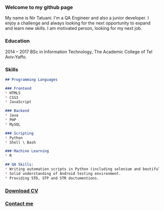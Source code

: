 ### Welcome to my github page

My name is Nir Tatuani. I'm a QA Engineer and also a junior developer.
I enjoy a challenge and always looking for the next opportunity to expand and learn new skills.
I am motivated person, looking for my next job.

### Education
2014 – 2017 BSc in Information Technology, The Academic College of Tel Aviv-Yaffo.

### Skills


```markdown
## Programming Languages

### Frontend
* HTML5
* CSS3
* JavaScript

### Backend
* Java
* PHP
* MySQL

### Scripting
* Python
* Shell \ Bash

### Machine Learning
* R

## QA Skills:
* Writing automation scripts in Python (including selenium and beutifulsoup), Shell.
* Solid understanding of Android testing environment.
* Providing STD, STP and STR doctumentions.

```


### [Download CV](https://drive.google.com/file/d/0B3UuZDiXTnA8OFdUNTVvbl9vdEk/view?usp=sharing)

### [Contact me](mailto:nir.tatu@gmail.com)
